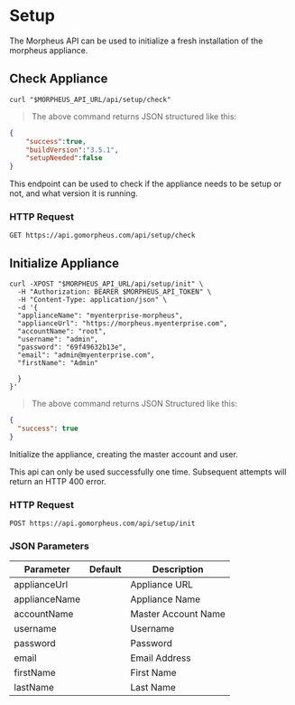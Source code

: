 # Setup

The Morpheus API can be used to initialize a fresh installation of the morpheus appliance.

## Check Appliance

```shell
curl "$MORPHEUS_API_URL/api/setup/check"
```

> The above command returns JSON structured like this:

```json
{
    "success":true,
    "buildVersion":"3.5.1",
    "setupNeeded":false
}
```

This endpoint can be used to check if the appliance needs to be setup or not, and what version it is running.

### HTTP Request

`GET https://api.gomorpheus.com/api/setup/check`


## Initialize Appliance

```shell
curl -XPOST "$MORPHEUS_API_URL/api/setup/init" \
  -H "Authorization: BEARER $MORPHEUS_API_TOKEN" \
  -H "Content-Type: application/json" \
  -d '{
  "applianceName": "myenterprise-morpheus",
  "applianceUrl": "https://morpheus.myenterprise.com",
  "accountName": "root",
  "username": "admin",
  "password": "69f49632b13e",
  "email": "admin@myenterprise.com",
  "firstName": "Admin"
    
  }
}'
```

> The above command returns JSON Structured like this:

```json
{
  "success": true
}
```

Initialize the appliance, creating the master account and user.

<aside class="info">
This api can only be used successfully one time. Subsequent attempts will return an HTTP 400 error.
</aside>


### HTTP Request

`POST https://api.gomorpheus.com/api/setup/init`

### JSON Parameters

Parameter | Default | Description
--------- | ------- | -----------
applianceUrl      |  | Appliance URL
applianceName      |  | Appliance Name
accountName      |  | Master Account Name
username      |  | Username
password      |  | Password
email      |  | Email Address
firstName      |  | First Name
lastName      |  | Last Name

